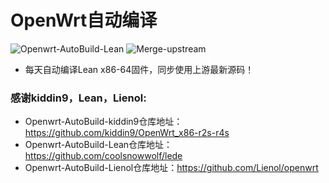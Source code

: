 # OpenWrt自动编译
![Openwrt-AutoBuild-Lean](https://github.com/vison-v/OpenWrt/workflows/Openwrt-AutoBuild-Lean/badge.svg)
![Merge-upstream](https://github.com/vison-v/OpenWrt/workflows/Merge-upstream/badge.svg)
+ 每天自动编译Lean x86-64固件，同步使用上游最新源码！

### 感谢kiddin9，Lean，Lienol:
+ Openwrt-AutoBuild-kiddin9仓库地址：https://github.com/kiddin9/OpenWrt_x86-r2s-r4s
+ Openwrt-AutoBuild-Lean仓库地址：https://github.com/coolsnowwolf/lede
+ Openwrt-AutoBuild-Lienol仓库地址：https://github.com/Lienol/openwrt
